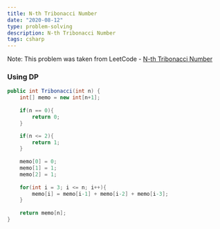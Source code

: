 ```yaml
---
title: N-th Tribonacci Number
date: "2020-08-12"
type: problem-solving
description: N-th Tribonacci Number
tags: csharp
---
```


Note: This problem was taken from LeetCode - [N-th Tribonacci Number](https://leetcode.com/problems/n-th-tribonacci-number/)

### Using DP

```csharp
public int Tribonacci(int n) {
	int[] memo = new int[n+1];
	
	if(n == 0){
		return 0;
	}

	if(n <= 2){
		return 1;
	}
	
	memo[0] = 0;
	memo[1] = 1;
	memo[2] = 1;
	
	for(int i = 3; i <= n; i++){
		memo[i] = memo[i-1] + memo[i-2] + memo[i-3];
	}
	
	return memo[n];
}
```
